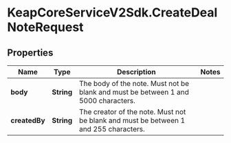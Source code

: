 # KeapCoreServiceV2Sdk.CreateDealNoteRequest

## Properties

Name | Type | Description | Notes
------------ | ------------- | ------------- | -------------
**body** | **String** | The body of the note. Must not be blank and must be between 1 and 5000 characters. | 
**createdBy** | **String** | The creator of the note. Must not be blank and must be between 1 and 255 characters. | 


